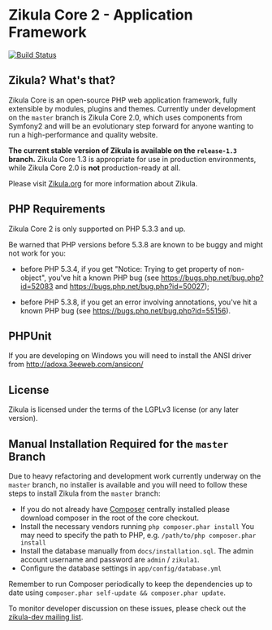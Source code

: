 Zikula Core 2 - Application Framework
===================================

[![Build Status](https://secure.travis-ci.org/zikula/core.png?branch=master)](http://travis-ci.org/zikula/core)

## Zikula? What's that?

Zikula Core is an open-source PHP web application framework, fully extensible
by modules, plugins and themes. Currently under development on the `master`
branch is Zikula Core 2.0, which uses components from Symfony2 and will be
an evolutionary step forward for anyone wanting to run a high-performance
and quality website.

**The current stable version of Zikula is available on the `release-1.3` branch.**
Zikula Core 1.3 is appropriate for use in production environments, while
Zikula Core 2.0 is **not** production-ready at all.

Please visit [Zikula.org](http://zikula.org/) for more information about Zikula.

## PHP Requirements

Zikula Core 2 is only supported on PHP 5.3.3 and up.

Be warned that PHP versions before 5.3.8 are known to be buggy and might not
work for you:

  - before PHP 5.3.4, if you get "Notice: Trying to get property of
    non-object", you've hit a known PHP bug (see
    https://bugs.php.net/bug.php?id=52083 and
    https://bugs.php.net/bug.php?id=50027);

  - before PHP 5.3.8, if you get an error involving annotations, you've hit a
    known PHP bug (see https://bugs.php.net/bug.php?id=55156).

## PHPUnit

If you are developing on Windows you will need to install the ANSI driver
from http://adoxa.3eeweb.com/ansicon/

## License

Zikula is licensed under the terms of the LGPLv3 license (or any later version).

## Manual Installation Required for the `master` Branch

Due to heavy refactoring and development work currently underway on the `master`
branch, no installer is available and you will need to follow these steps to
install Zikula from the `master` branch:

  - If you do not already have [Composer](http://getcomposer.org/) centrally installed
    please download composer in the root of the core checkout.
  - Install the necessary vendors running `php composer.phar install`
    You may need to specify the path to PHP, e.g. `/path/to/php composer.phar install`
  - Install the database manually from `docs/installation.sql`. The admin account
    username and password are `admin` / `zikula1`.
  - Configure the database settings in `app/config/database.yml`

Remember to run Composer periodically to keep the dependencies up to date
using `composer.phar self-update && composer.phar update`.

To monitor developer discussion on these issues, please check out the
[zikula-dev mailing list](https://groups.google.com/group/zikula-dev).
